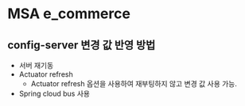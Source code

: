 # MSA e_commerce

## config-server 변경 값 반영 방법  
- 서버 재기동  
- Actuator refresh  
  - Actuator refresh 옵션을 사용하여 재부팅하지 않고 변경 값 사용 가능.
- Spring cloud bus 사용  

